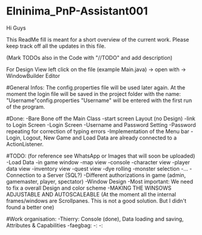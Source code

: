 # Elninima_PnP-Assistant001
Hi Guys

This ReadMe fill is meant for a short overview of the current work. Please keep track off all the updates in this file.

(Mark TODOs also in the Code with "//TODO" and add description)

For Design View left click on the file (example Main.java) -> open with -> WindowBuilder Editor

#General Infos:
The config.properties file will be used later again. At the moment the login file will be saved in the project folder
with the name:
	"Username"config.properties
"Username" will be entered with the first run of the program.

#Done:
-Bare Bone off the Main Class
	-start screen Layout (no Design)
	-link to Login Screen
-Login Screen
	-Username and Password Setting
	-Password repeating for correction of typing errors
-Implementation of the Menu bar
	-Login, Logout, New Game and Load Data are already connected to a ActionListener.
	
	
	
#TODO:
(for reference see WhatsApp or Images that will soon be uploaded)
-Load Data
-in game window
	-map view
	-console
	-character view
	-player data view
	-inventory view
	-quest view
	-dye rolling
	-monster selection
	-...
-Connection to a Server (SQL?)
-Different authorizations in game (admin, gamemaster, player, spectator)
-Window Design
	-Most important: We need to fix a overall Design and color scheme
	-MAKING THE WINSOWS ADJUSTABLE AND AUTOSCALEABLE (At the moment all the internal frames/windows are Scrollpanes. 	This is not a good solution. But I didn't found a better one) 

#Work organisation:
-Thierry: Console (done), Data loading and saving, Attributes & Capabilities
-faegbag: 
-:
-:
